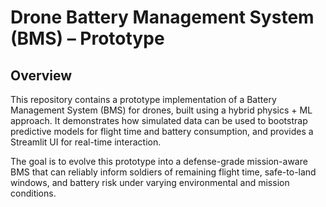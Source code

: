 # Drone Battery Management System (BMS) – Prototype
## Overview

This repository contains a prototype implementation of a Battery Management System (BMS) for drones, built using a hybrid physics + ML approach. It demonstrates how simulated data can be used to bootstrap predictive models for flight time and battery consumption, and provides a Streamlit UI for real-time interaction. 

The goal is to evolve this prototype into a defense-grade mission-aware BMS that can reliably inform soldiers of remaining flight time, safe-to-land windows, and battery risk under varying environmental and mission conditions.
